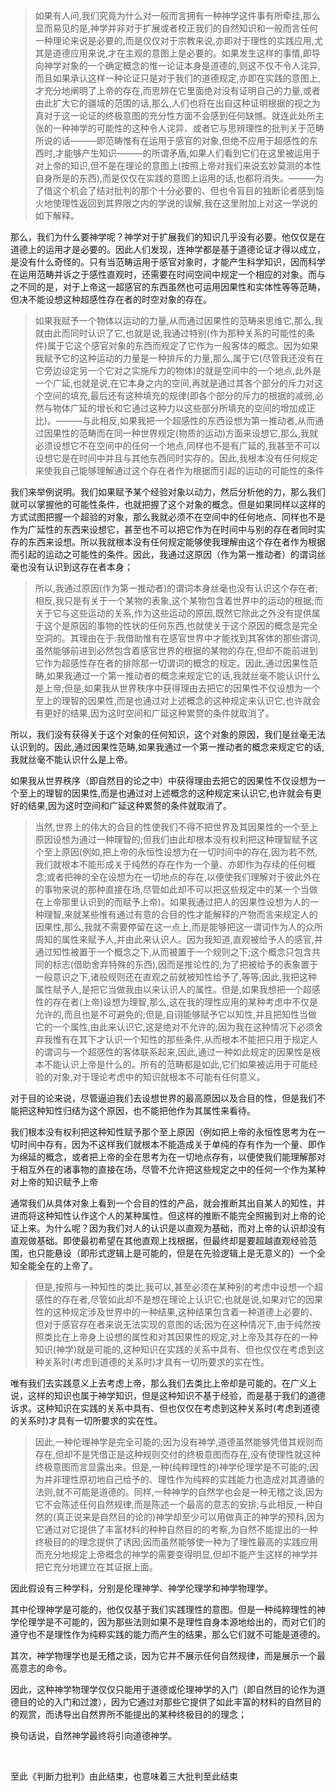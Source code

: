<blockquote data-pid="eWWaXOWZ">如果有人问,我们究竟为什么对一般而言拥有一种神学这件事有所牵挂,那么显而易见的是,神学并非对于扩展或者校正我们的自然知识和一般而言任何一种理论来说是必要的,而是仅仅对于宗教来说,亦即对于理性的实践应用,尤其是道德应用来说,才在主观的意图上是必要的。如果发生这样的事情,即导向神学对象的一个确定概念的惟一论证本身是道德的,则这不仅不令人诧异,而且如果承认这样一种论证只是对于我们的道德规定,亦即在实践的意图上,才充分地阐明了上帝的存在,而思辨在它里面绝对没有证明自己的力量,或者由此扩大它的疆域的范围的话,那么,人们也将在出自这种证明根据的视之为真对于这一论证的终极意图的充分性方面不会感到任何缺憾。就连此处所主张的一种神学的可能性的这种令人诧异、或者它与思辨理性的批判关于范畴所说的话———即范畴惟有在运用于感官的对象,但绝不应用于超感性的东西时,才能够产生知识———的所谓矛盾,如果人们看到它们在这里被运用于对上帝的知识,但不是在理论的意图上(按照上帝对我们来说玄妙莫测的本性自身所是的东西),而是仅仅在实践的意图上运用的话,也都将消失。———为了借这个机会了结对批判的那个十分必要的、但也令盲目的独断论者感到恼火地使理性返回到其界限之内的学说的误解,我在这里附加上对这一学说的如下解释。</blockquote><p data-pid="ewsLvF-9">那么，我们为什么要神学呢？神学对于扩展我们的知识几乎没有必要。他仅仅是在道德上的运用才是必要的。因此人们发现，连神学都是基于道德论证才得以成立，是没有什么奇怪的。只有当范畴运用于感官对象时，才能产生科学知识，因而科学在运用范畴并诉之于感性直观时，还需要在时间空间中规定一个相应的对象。而与之不同的是，对于上帝这一超感官的东西虽然也可运用因果性和实体性等等范畴，但决不能设想这种超感性存在者的时空对象的存在。</p><blockquote data-pid="pZveEGbT">如果我赋予一个物体以运动的力量,从而通过因果性的范畴来思维它,那么,我就由此而同时认识了它,也就是说,我通过特别(作为那种关系的可能性的条件)属于它这个感官对象的东西而规定了它作为一般客体的概念。因为如果我赋予它的这种运动的力量是一种排斥的力量,那么,属于它(尽管我还没有在它旁边设定另一个它对之实施斥力的物体)的就是空间中的一个地点,此外是一个广延,也就是说,在它本身之内的空间,再就是通过其各个部分的斥力对这个空间的填充,最后还有这种填充的规律(即各个部分的斥力的根据的减弱,必然与物体广延的增长和它通过这种力以这些部分所填充的空间的增加成正比)。———与此相反,如果我把一个超感性的东西设想为第一推动者,从而通过因果性的范畴而在同一种世界规定(物质的运动)方面来设想它,那么,我就必须设想它不在空间中的任何一个地点,同样也不是有广延的,我甚至不可以设想它是在时间中并且与其他东西同时实存的。因此,我根本没有任何规定来使我自己能够理解通过这个存在者作为根据而引起的运动的可能性的条件</blockquote><p data-pid="_mmbm5fC">我们来举例说明。我们如果赋予某个经验对象以动力，然后分析他的力，那么我们就可以掌握他的可能性条件，也就把握了这个对象的概念。但是如果同样以这样的方式试图把握一个超验的对象，那么我就必须不在空间中的任何地点、同样也不是作为广延性的东西来设想它，甚至也不可以把它作为在时间中与别的存在者同时实存的东西来设想。所以我就根本没有任何规定能够使我理解由这个存在者作为根据而引起的运动之可能性的条件。因此，我通过这原因（作为第一推动者）的谓词丝毫也没有认识到这存在者本身；</p><blockquote data-pid="h0da3Gmo">所以,我通过原因(作为第一推动者)的谓词本身丝毫也没有认识这个存在者;相反,我只是有关于一个某物的表象,这个某物包含着世界中的运动的根据;而关于它与这些运动的关系,作为这些运动的原因,既然它除此之外没有提供属于这个是原因的事物的性状的任何东西,也就使关于这个原因的概念是完全空洞的。其理由在于:我借助惟有在感官世界中才能找到其客体的那些谓词,虽然能够前进到必然包含着感官世界的根据的某物的存在,但却不能前进到它作为超感性存在者的排除那一切谓词的概念的规定。因此,通过因果性范畴,如果我通过一个第一推动者的概念来规定它的话,我就丝毫不能认识什么是上帝;但是,如果我从世界秩序中获得理由去把它的因果性不仅设想为一个至上的理智的因果性,而是也通过对上述概念的这种规定来认识它,也许就会有更好的结果,因为这时空间和广延这种累赘的条件就取消了。</blockquote><p data-pid="8bSTu9X3">所以，我们没有获得关于这个对象的任何知识，这个对象的原因，我们是丝毫无法认识到的。因此,通过因果性范畴,如果我通过一个第一推动者的概念来规定它的话,我就丝毫不能认识什么是上帝。</p><p data-pid="rAxWSuV-">如果我从世界秩序（即自然目的论之中）中获得理由去把它的因果性不仅设想为一个至上的理智的因果性,而是也通过对上述概念的这种规定来认识它,也许就会有更好的结果,因为这时空间和广延这种累赘的条件就取消了。</p><blockquote data-pid="A5u4Kkw7">当然,世界上的伟大的合目的性使我们不得不把世界及其因果性的一个至上原因设想为通过一种理智的;但我们由此却根本没有权利把这种理智赋予这个至上原因(例如,把上帝的永恒性设想为在一切时间中的存在,因为若不然,我们就根本不能形成关于纯然的存在作为一个量、亦即作为存续的任何概念;或者把神的全在设想为在一切地点的存在,以便使我们理解对于彼此外在的事物来说的那种直接在场,尽管如此却不可以把这些规定中的某一个当做在上帝那里认识到的而赋予上帝)。如果我通过把人的因果性设想为人的一种理智,来就某些惟有通过有意的合目的性才能解释的产物而言来规定人的因果性,那么,我就不需要停留在这一点上,而是能够把这一谓词作为人的众所周知的属性来赋予人,并由此来认识人。因为我知道,直观被给予人的感官,并通过知性被置于一个概念之下,从而被置于一个规则之下;这个概念只包含共同的标志(借助舍弃特殊的东西),因而是推论性的;为了把被给予的表象置于一般意识之下,诸般规则还在直观之前就被知性给予了,等等;因此,我把这种属性赋予人,是把它当做我由以来认识人的属性。但是,如果我想把一个超感性的存在者(上帝)设想为理智,那么,这在我的理性应用的某种考虑中不仅是允许的,而且也是不可避免的;但是,自诩能够赋予它以知性,并且把知性当做它的一个属性,由此来认识它,这是绝对不允许的;因为我在这种情况下必须舍弃我惟有在其下才认识一个知性的那些条件,从而根本不能把只用于规定人的谓词与一个超感性的客体联系起来,因此,通过一种如此规定的因果性是根本不能认识上帝是什么的。所有的范畴都是如此,它们如果被运用于可能经验的对象,对于理论考虑中的知识就根本不可能有任何意义。</blockquote><p data-pid="WtUALjNz">对于目的论来说，尽管逼迫我们去设想世界的最高原因以及合目的性，但是我们不能把这种知性归结为这个原因，也不能把他作为其属性来看待。</p><p data-pid="KoUw6V5c">我们根本没有权利把这种知性赋予那个至上原因（例如把上帝的永恒性思考为在一切时间中存有，因为不这样我们就根本不能造成关于单纯的存有作为一个量、即作为绵延的概念，或者把上帝的全在思考为在一切地点存有，以便使我们能理解那对于相互外在的诸事物的直接在场，尽管不允许把这些规定之中的任何一个作为某种对上帝的知识赋予上帝</p><p data-pid="V3RqMNsC">通常我们从具体对象上看到一个合目的性的产品，就会推断其出自某人的知性，并进而将这种知性认作这个人的某种属性。但这样的推断不能完全照搬到对上帝的论证上来。为什么呢？因为我们对人的认识是以直观为基础，而对上帝的认识却没有直观做基础。即使最初希望在其他直观上找根据，但最终却是要超越直观经验范围，也只能悬设（即形式逻辑上是可能的，但是在先验逻辑上是无意义的）一个全知全能全在的上帝了。</p><blockquote data-pid="X4iHIxgF">但是,按照与一种知性的类比,我可以,甚至必须在某种别的考虑中设想一个超感性的存在者,尽管如此却不是想在理论上认识它;也就是说,如果对它的因果性的这种规定涉及世界中的一种结果,这种结果包含着一种道德上必要的、但对于感官存在者来说无法实现的意图的话;因为在这种情况下,由于纯然按照类比在上帝身上设想的属性和对其因果性的规定,对上帝及其存在的一种知识(神学)就是可能的,这种知识在实践的关系中具有、但也仅仅在考虑到这种关系时(考虑到道德的关系时)才具有一切所要求的实在性。</blockquote><p data-pid="i6gUgLtK">唯有我们去实践意义上去考虑上帝，那么我们去类比上帝却是可能的。在广义上说，这样的知识也属于神学知识，但是这种知识不基于经验，而是基于我们的道德诉求。这种知识在实践的关系中具有、但也仅仅在考虑到这种关系时(考虑到道德的关系时)才具有一切所要求的实在性。</p><blockquote data-pid="BHyTk825">因此,一种伦理神学是完全可能的;因为没有神学,道德虽然能够凭借其规则而存在,但却不是凭借正是这种规则交付的终极意图而存在,没有使理性就这种终极意图而言显露出来。但是,一种(纯粹理性的)神学伦理学是不可能的;因为并非理性原初地自己给予的、理性作为纯粹的实践能力也造成对其遵循的法则,就不可能是道德的。同样,一种神学的自然学也会是一种无稽之谈,因为它不会陈述任何自然规律,而是陈述一个最高的意志的安排;与此相反,一种自然的(真正说来是自然目的论的)神学却至少可以用做真正的神学的预科,因为它通过对它提供了丰富材料的种种自然目的的考察,为自然不能提出的一种终极目的的理念提供了诱因;因而虽然能够使一种为了理性最高的实践应用而充分地规定上帝概念的神学的需要变得明显,但却不能产生这样的神学并把它充分地建立在其证据上面。</blockquote><p data-pid="Fr9VHZds">因此假设有三种学科，分别是伦理神学、神学伦理学和神学物理学。</p><p data-pid="GUD37FO7">其中伦理神学是可能的，他仅仅基于我们实践理性的意图。但是一种纯粹理性的神学伦理学是不可能的，因为那些法则如果不是理性自身本源地给出的，而对它们的遵守也不是理性作为纯粹实践的能力而产生的结果，那么它们就不可能是道德的。</p><p data-pid="eJLY8OH1">其次，神学物理学也是无稽之谈，因为它并不展示任何自然规律，而是展示一个最高意志的命令。</p><p data-pid="2JYm6IGg">因此，这种神学物理学仅仅只能用于道德或伦理神学的入门（即自然目的论作为道德目的论的入门和过渡），因为它通过对那些它提供了如此丰富的材料的自然目的的观赏，而诱导出自然界所不能提出的某种终极目的的理念；</p><p data-pid="G96N2yu3">换句话说，自然神学最终将引向道德神学。</p><p><br></p><p data-pid="95HrqOhp">至此《判断力批判》由此结束，也意味着三大批判至此结束</p>